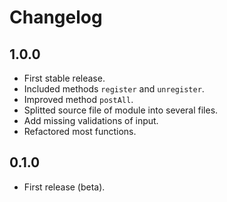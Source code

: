 # Changelog

## **1.0.0**

* First stable release.
* Included methods `register` and `unregister`.
* Improved method `postAll`.
* Splitted source file of module into several files.
* Add missing validations of input.
* Refactored most functions.

## **0.1.0**

* First release (beta).